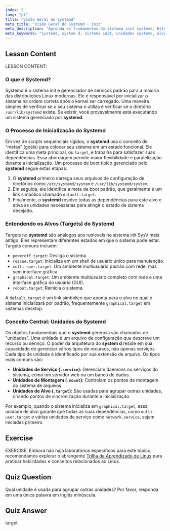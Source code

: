 ```yaml
---
index: 5
lang: "pt"
title: "Visão Geral do Systemd"
meta_title: "Visão Geral do Systemd - Init"
meta_description: "Aprenda os fundamentos do sistema init systemd. Este guia aborda como o systemd (ou system d) usa unidades e alvos para gerenciar o processo de boot e os serviços do sistema Linux. Entenda os conceitos centrais do padrão moderno para inicialização Linux."
meta_keywords: "systemd, system d, sistema init, unidades systemd, alvos systemd, processo boot linux, serviços linux, gerenciamento sistema, iniciante, tutorial"
---
```


## Lesson Content

LESSON CONTENT:

### O que é Systemd?

Systemd é o sistema init e gerenciador de serviços padrão para a maioria das distribuições Linux modernas. Ele é responsável por inicializar o sistema na ordem correta após o kernel ser carregado. Uma maneira simples de verificar se o seu sistema o utiliza é verificar se o diretório `/usr/lib/systemd` existe. Se existir, você provavelmente está executando um sistema gerenciado por **systemd**.

### O Processo de Inicialização do Systemd

Em vez de scripts sequenciais rígidos, o **systemd** usa o conceito de "metas" (goals) para colocar seu sistema em um estado funcional. Ele identifica uma meta principal, ou `target`, e trabalha para satisfazer suas dependências. Essa abordagem permite maior flexibilidade e paralelização durante a inicialização. Um processo de boot típico gerenciado pelo **systemd** segue estas etapas:

1.  O **systemd** primeiro carrega seus arquivos de configuração de diretórios como `/etc/systemd/system` e `/usr/lib/systemd/system`.
2.  Em seguida, ele identifica a meta de boot padrão, que geralmente é um link simbólico chamado `default.target`.
3.  Finalmente, o **systemd** resolve todas as dependências para este alvo e ativa as unidades necessárias para atingir o estado de sistema desejado.

### Entendendo os Alvos (Targets) do Systemd

Targets no **systemd** são análogos aos runlevels no sistema init SysV mais antigo. Eles representam diferentes estados em que o sistema pode estar. Targets comuns incluem:

- `poweroff.target`: Desliga o sistema.
- `rescue.target`: Inicializa em um shell de usuário único para manutenção.
- `multi-user.target`: Um ambiente multiusuário padrão com rede, mas sem interface gráfica.
- `graphical.target`: Um ambiente multiusuário completo com rede e uma interface gráfica do usuário (GUI).
- `reboot.target`: Reinicia o sistema.

A `default.target` é um link simbólico que aponta para o alvo no qual o sistema inicializará por padrão, frequentemente `graphical.target` em sistemas desktop.

### Conceito Central: Unidades do Systemd

Os objetos fundamentais que o **systemd** gerencia são chamados de "unidades". Uma unidade é um arquivo de configuração que descreve um recurso ou serviço. O poder da arquitetura do **system d** reside em sua capacidade de gerenciar vários tipos de recursos, não apenas serviços. Cada tipo de unidade é identificado por sua extensão de arquivo. Os tipos mais comuns são:

- **Unidades de Serviço (`.service`):** Gerenciam daemons ou serviços do sistema, como um servidor web ou um banco de dados.
- **Unidades de Montagem (`.mount`):** Controlam os pontos de montagem do sistema de arquivos.
- **Unidades de Alvo (`.target`):** São usadas para agrupar outras unidades, criando pontos de sincronização durante a inicialização.

Por exemplo, quando o sistema inicializa em `graphical.target`, essa unidade de alvo garante que todas as suas dependências, como `multi-user.target` e várias unidades de serviço como `network.service`, sejam iniciadas primeiro.

## Exercise

EXERCISE:
Embora não haja laboratórios específicos para este tópico, recomendamos explorar o abrangente [Trilha de Aprendizado de Linux](https://labex.io/pt/learn/linux) para praticar habilidades e conceitos relacionados ao Linux.

## Quiz Question

Qual unidade é usada para agrupar outras unidades? Por favor, responda em uma única palavra em inglês minúscula.

## Quiz Answer

target
